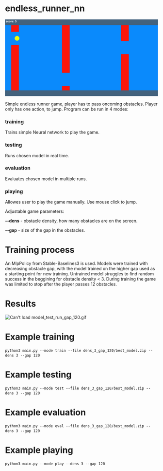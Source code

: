 # endless_runner_nn

![Can't load thumbnail.png](./thumbnail.png)

Simple endless runner game, player has to pass oncoming obstacles. Player only has one action, to jump. Program can be run in 4 modes:

### training
Trains simple Neural network to play the game.

### testing
Runs chosen model in real time.

### evaluation
Evaluates chosen model in multiple runs.

### playing
Allowes user to play the game manually. Use mouse click to jump.

Adjustable game parameters:

**--dens** - obstacle density, how many obstacles are on the screen.

**--gap** - size of the gap in the obstacles.

# Training process

An MlpPolicy from Stable-Baselines3 is used. Models were trained with decreasing obstacle gap, with the model trained on the higher gap used as a starting point for new training. Untrained model struggles to find random success in the beggining for obstacle density < 3. During training the game was limited to stop after the player passes 12 obstacles.

# Results

![Can't load model_test_run_gap_120.gif](./model_test_run_gap_120.gif)


# Example training
```
python3 main.py --mode train --file dens_3_gap_120/best_model.zip --dens 3 --gap 120
```

# Example testing
```
python3 main.py --mode test --file dens_3_gap_120/best_model.zip --dens 3 --gap 120
```

# Example evaluation
```
python3 main.py --mode eval --file dens_3_gap_120/best_model.zip --dens 3 --gap 120
```

# Example playing
```
python3 main.py --mode play --dens 3 --gap 120
```